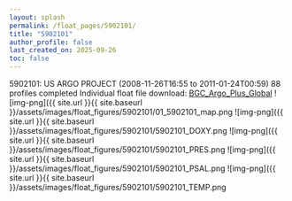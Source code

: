 ```yaml
---
layout: splash
permalink: /float_pages/5902101/
title: "5902101"
author_profile: false
last_created_on: 2025-09-26
toc: false
---
```

 
5902101: US ARGO PROJECT (2008-11-26T16:55 to 2011-01-24T00:59)
88 profiles completed
Individual float file download: [BGC_Argo_Plus_Global](https://ftp.soest.hawaii.edu/bgc_argo_plus/Individual_Floats/outliers_removed/5902101_Sprof_processed.nc)
![img-png]({{ site.url }}{{ site.baseurl }}/assets/images/float_figures/5902101/01_5902101_map.png
![img-png]({{ site.url }}{{ site.baseurl }}/assets/images/float_figures/5902101/5902101_DOXY.png
![img-png]({{ site.url }}{{ site.baseurl }}/assets/images/float_figures/5902101/5902101_PRES.png
![img-png]({{ site.url }}{{ site.baseurl }}/assets/images/float_figures/5902101/5902101_PSAL.png
![img-png]({{ site.url }}{{ site.baseurl }}/assets/images/float_figures/5902101/5902101_TEMP.png
